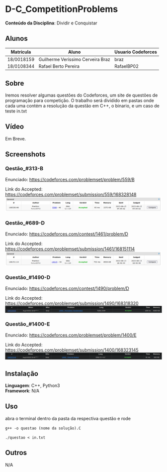# D-C_CompetitionProblems 

**Conteúdo da Disciplina**: Dividir e Conquistar<br>

## Alunos
|Matrícula | Aluno | Usuario Codeforces
| -- | -- | -- |
| 18/0018159  |  Guilherme Veríssimo Cerveira Braz | braz
| 18/0108344  |  Rafael Berto Pereira | RafaelBP02

## Sobre 
Iremos resolver algumas questões do Codeforces, um site de questões de programação para competição. O trabalho será dividido em pastas onde cada uma contém a resolução da questão em C++, o binario, e um caso de teste in.txt

## Vídeo
Em Breve.
## Screenshots

### Qestão_#313-B
Enunciado: https://codeforces.com/problemset/problem/559/B

Link do Accepted: https://codeforces.com/problemset/submission/559/168328148
![Questao Resolvida](./Screenshots/questao_eqStrings.png)
### Qestão_#689-D
Enunciado: https://codeforces.com/contest/1461/problem/D

Link do Accepted: https://codeforces.com/problemset/submission/1461/168151114 
![Questao Resolvida](./Screenshots/screenshotQuestaoD.png)

### Questão_#1490-D
Enunciado: https://codeforces.com/contest/1490/problem/D

Link do Accepted: https://codeforces.com/problemset/submission/1490/168318320
![Questao Resolvida](./Screenshots/questaoPython.png)

### Questão_#1400-E
Enunciado: https://codeforces.com/problemset/problem/1400/E

Link do Accepted: https://codeforces.com/problemset/submission/1400/168323145
![Questao Resolvida](./Screenshots/questao_ClearTheMultiset.png)
## Instalação 
**Linguagem**: C++, Python3<br>
**Framework**: N/A<br>

## Uso 
abra o terminal dentro da pasta da respectiva questão e rode

```
g++ -o questao (nome da solução).C 
```
```
./questao < in.txt
```
## Outros 
N/A




